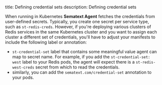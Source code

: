title: Defining credential sets
description:  Defining credential sets

When running in Kubernetes **Sematext Agent** fetches the credentials from user-defined secrets. Typically, you create one secret per service type, such as `st-redis-creds`. However, if you're deploying various clusters of Redis services in the same Kubernetes cluster and you want to assign each cluster a different
set of credentials, you'll have to adjust your manifests to include the following label or annotation:

- `st-credential-set` label that contains some meaningful value agent can map to secret name. For example, if you add the `st-credential-set: west` label to your Redis pods, the agent will expect there is a `st-redis-west-creds` secret from which to read the credentials.
- similarly, you can add the `sematext.com/credential-set` annotation to your pods.
